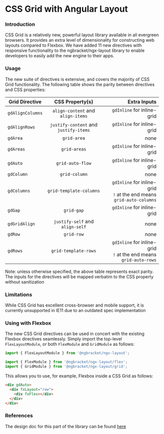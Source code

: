 # CSS Grid with Angular Layout

### Introduction

CSS Grid is a relatively new, powerful layout library available in all evergreen browsers. It provides
an extra level of dimensionality for constructing web layouts compared to Flexbox. We have added 11 new
directives with responsive functionality to the ngbracket/ngx-layout library to enable developers to easily add
the new engine to their apps.

### Usage

The new suite of directives is extensive, and covers the majority of CSS Grid functionality. The
following table shows the parity between directives and CSS properties:

| Grid Directive   |            CSS Property(s)            |                                                           Extra Inputs |
| ---------------- | :-----------------------------------: | ---------------------------------------------------------------------: |
| `gdAlignColumns` |   `align-content` and `align-items`   |                                             `gdInline` for inline-grid |
| `gdAlignRows`    | `justify-content` and `justify-items` |                                             `gdInline` for inline-grid |
| `gdArea`         |              `grid-area`              |                                                                   none |
| `gdAreas`        |             `grid-areas`              |                                             `gdInline` for inline-grid |
| `gdAuto`         |           `grid-auto-flow`            |                                             `gdInline` for inline-grid |
| `gdColumn`       |             `grid-column`             |                                                                   none |
| `gdColumns`      |        `grid-template-columns`        | `gdInline` for inline-grid<br>`!` at the end means `grid-auto-columns` |
| `gdGap`          |              `grid-gap`               |                                             `gdInline` for inline-grid |
| `gdGridAlign`    |    `justify-self` and `align-self`    |                                                                   none |
| `gdRow`          |              `grid-row`               |                                                                   none |
| `gdRows`         |         `grid-template-rows`          |    `gdInline` for inline-grid<br>`!` at the end means `grid-auto-rows` |

Note: unless otherwise specified, the above table represents exact parity. The inputs for the
directives will be mapped verbatim to the CSS property without sanitization

### Limitations

While CSS Grid has excellent cross-browser and mobile support, it is currently unsupported in IE11
due to an outdated spec implementation

### Using with Flexbox

The new CSS Grid directives can be used in concert with the existing Flexbox directives seamlessly.
Simply import the top-level `FlexLayoutModule`, or both `FlexModule` and `GridModule` as follows:

```typescript
import { FlexLayoutModule } from '@ngbracket/ngx-layout';
```

```typescript
import { FlexModule } from '@ngbracket/ngx-layout/flex';
import { GridModule } from '@ngbracket/ngx-layout/grid';
```

This allows you to use, for example, Flexbox inside a CSS Grid as follows:

```html
<div gdAuto>
  <div fxLayout="row">
    <div fxFlex></div>
  </div>
</div>
```

### References

The design doc for this part of the library can be found
[here](https://docs.google.com/document/d/1YjKHAV7-wh5UZd4snoyw6bVWe1X5JF-zDaUFa8-JDtE)
